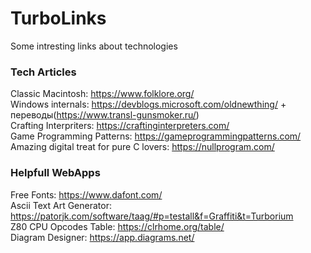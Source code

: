 # TurboLinks
Some intresting links about technologies

### Tech Articles
Classic Macintosh: https://www.folklore.org/  
Windows internals: https://devblogs.microsoft.com/oldnewthing/ + переводы(https://www.transl-gunsmoker.ru/)  
Crafting Interpriters: https://craftinginterpreters.com/  
Game Programming Patterns: https://gameprogrammingpatterns.com/  
Amazing digital treat for pure C lovers: https://nullprogram.com/  
### Helpfull WebApps
Free Fonts: https://www.dafont.com/  
Ascii Text Art Generator: https://patorjk.com/software/taag/#p=testall&f=Graffiti&t=Turborium  
Z80 CPU Opcodes Table: https://clrhome.org/table/  
Diagram Designer: https://app.diagrams.net/  

